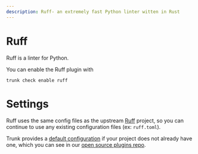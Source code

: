 ```yaml
---
description: Ruff- an extremely fast Python linter witten in Rust
---
```


# Ruff

Ruff is a linter for Python.

You can enable the Ruff plugin with

```shell
trunk check enable ruff
```

# Settings

Ruff uses the same config files as the 
upstream [Ruff](https://github.com/astral-sh/ruff) project, so you can continue to use any
existing configuration files (ex: `ruff.toml`).

Trunk provides a [default configuration](https://github.com/trunk-io/plugins/tree/main/linters/ruff) if your project does not already have one,
which you can see in our [open source plugins repo](https://github.com/trunk-io/plugins/tree/main).
